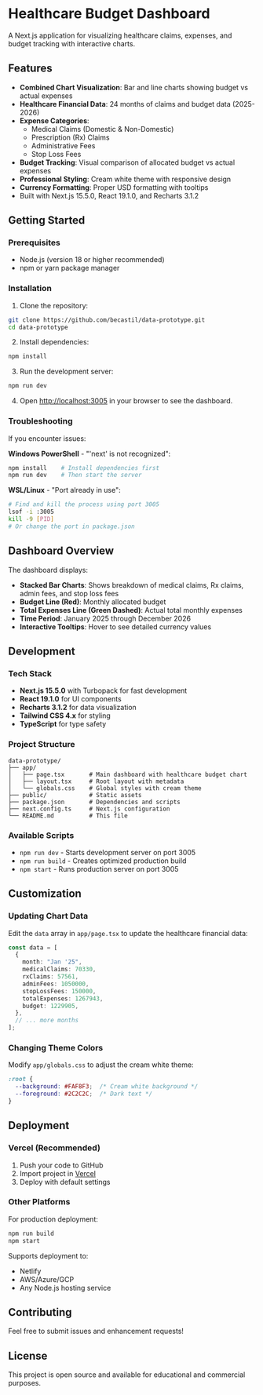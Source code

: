 # Healthcare Budget Dashboard

A Next.js application for visualizing healthcare claims, expenses, and budget tracking with interactive charts.

## Features

- **Combined Chart Visualization**: Bar and line charts showing budget vs actual expenses
- **Healthcare Financial Data**: 24 months of claims and budget data (2025-2026)
- **Expense Categories**:
  - Medical Claims (Domestic & Non-Domestic)
  - Prescription (Rx) Claims
  - Administrative Fees
  - Stop Loss Fees
- **Budget Tracking**: Visual comparison of allocated budget vs actual expenses
- **Professional Styling**: Cream white theme with responsive design
- **Currency Formatting**: Proper USD formatting with tooltips
- Built with Next.js 15.5.0, React 19.1.0, and Recharts 3.1.2

## Getting Started

### Prerequisites

- Node.js (version 18 or higher recommended)
- npm or yarn package manager

### Installation

1. Clone the repository:
```bash
git clone https://github.com/becastil/data-prototype.git
cd data-prototype
```

2. Install dependencies:
```bash
npm install
```

3. Run the development server:
```bash
npm run dev
```

4. Open [http://localhost:3005](http://localhost:3005) in your browser to see the dashboard.

### Troubleshooting

If you encounter issues:

**Windows PowerShell** - "'next' is not recognized":
```powershell
npm install    # Install dependencies first
npm run dev    # Then start the server
```

**WSL/Linux** - "Port already in use":
```bash
# Find and kill the process using port 3005
lsof -i :3005
kill -9 [PID]
# Or change the port in package.json
```

## Dashboard Overview

The dashboard displays:
- **Stacked Bar Charts**: Shows breakdown of medical claims, Rx claims, admin fees, and stop loss fees
- **Budget Line (Red)**: Monthly allocated budget
- **Total Expenses Line (Green Dashed)**: Actual total monthly expenses
- **Time Period**: January 2025 through December 2026
- **Interactive Tooltips**: Hover to see detailed currency values

## Development

### Tech Stack

- **Next.js 15.5.0** with Turbopack for fast development
- **React 19.1.0** for UI components
- **Recharts 3.1.2** for data visualization
- **Tailwind CSS 4.x** for styling
- **TypeScript** for type safety

### Project Structure

```
data-prototype/
├── app/
│   ├── page.tsx       # Main dashboard with healthcare budget chart
│   ├── layout.tsx     # Root layout with metadata
│   └── globals.css    # Global styles with cream theme
├── public/            # Static assets
├── package.json       # Dependencies and scripts
├── next.config.ts     # Next.js configuration
└── README.md          # This file
```

### Available Scripts

- `npm run dev` - Starts development server on port 3005
- `npm run build` - Creates optimized production build
- `npm start` - Runs production server on port 3005

## Customization

### Updating Chart Data

Edit the `data` array in `app/page.tsx` to update the healthcare financial data:

```typescript
const data = [
  {
    month: "Jan '25",
    medicalClaims: 70330,
    rxClaims: 57561,
    adminFees: 1050000,
    stopLossFees: 150000,
    totalExpenses: 1267943,
    budget: 1229905,
  },
  // ... more months
];
```

### Changing Theme Colors

Modify `app/globals.css` to adjust the cream white theme:

```css
:root {
  --background: #FAF8F3;  /* Cream white background */
  --foreground: #2C2C2C;  /* Dark text */
}
```

## Deployment

### Vercel (Recommended)

1. Push your code to GitHub
2. Import project in [Vercel](https://vercel.com)
3. Deploy with default settings

### Other Platforms

For production deployment:
```bash
npm run build
npm start
```

Supports deployment to:
- Netlify
- AWS/Azure/GCP
- Any Node.js hosting service

## Contributing

Feel free to submit issues and enhancement requests!

## License

This project is open source and available for educational and commercial purposes.
